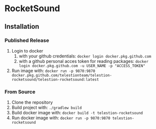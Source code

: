 # RocketSound

## Installation

### Published Release

1. Login to docker 
   1. with your github credentials: `docker login docker.pkg.github.com`
   2. with a github personal acces token for reading packages: `docker login docker.pkg.github.com -u USER_NAME -p "ACCESS_TOKEN"`
4. Run image with: `docker run -p 9870:9870 docker.pkg.github.com/telestionteam/telestion-rocketsound/telestion-rocketsound:latest`

### From Source

1. Clone the repository
2. Build project with: `./gradlew build`
3. Build docker image with: `docker build -t telestion-rocketsound`
4. Run docker image with: `docker run -p 9870:9870 telestion-rocketsound`
